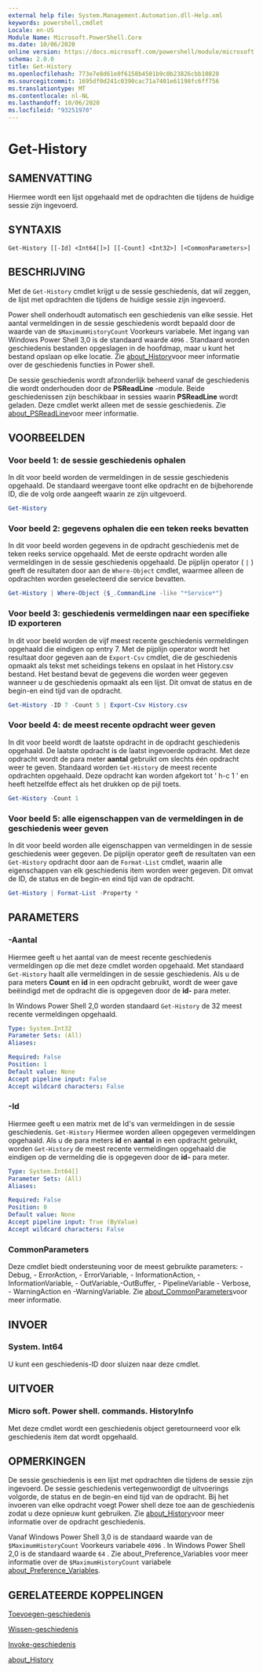 ```yaml
---
external help file: System.Management.Automation.dll-Help.xml
keywords: powershell,cmdlet
Locale: en-US
Module Name: Microsoft.PowerShell.Core
ms.date: 10/06/2020
online version: https://docs.microsoft.com/powershell/module/microsoft.powershell.core/get-history?view=powershell-6&WT.mc_id=ps-gethelp
schema: 2.0.0
title: Get-History
ms.openlocfilehash: 773e7e8d61e0f6158b4501b9c0b23826cbb10820
ms.sourcegitcommit: 1695df0d241c0390cac71a7401e61198fc6ff756
ms.translationtype: MT
ms.contentlocale: nl-NL
ms.lasthandoff: 10/06/2020
ms.locfileid: "93251970"
---
```

# Get-History

## SAMENVATTING
Hiermee wordt een lijst opgehaald met de opdrachten die tijdens de huidige sessie zijn ingevoerd.

## SYNTAXIS

```
Get-History [[-Id] <Int64[]>] [[-Count] <Int32>] [<CommonParameters>]
```

## BESCHRIJVING

Met de `Get-History` cmdlet krijgt u de sessie geschiedenis, dat wil zeggen, de lijst met opdrachten die tijdens de huidige sessie zijn ingevoerd.

Power shell onderhoudt automatisch een geschiedenis van elke sessie. Het aantal vermeldingen in de sessie geschiedenis wordt bepaald door de waarde van de `$MaximumHistoryCount` Voorkeurs variabele. Met ingang van Windows Power Shell 3,0 is de standaard waarde `4096` . Standaard worden geschiedenis bestanden opgeslagen in de hoofdmap, maar u kunt het bestand opslaan op elke locatie. Zie [about_History](About/about_History.md)voor meer informatie over de geschiedenis functies in Power shell.

De sessie geschiedenis wordt afzonderlijk beheerd vanaf de geschiedenis die wordt onderhouden door de **PSReadLine** -module.
Beide geschiedenissen zijn beschikbaar in sessies waarin **PSReadLine** wordt geladen. Deze cmdlet werkt alleen met de sessie geschiedenis. Zie [about_PSReadLine](../PSReadLine/About/about_PSReadLine.md)voor meer informatie.

## VOORBEELDEN

### Voor beeld 1: de sessie geschiedenis ophalen

In dit voor beeld worden de vermeldingen in de sessie geschiedenis opgehaald. De standaard weergave toont elke opdracht en de bijbehorende ID, die de volg orde aangeeft waarin ze zijn uitgevoerd.

```powershell
Get-History
```

### Voor beeld 2: gegevens ophalen die een teken reeks bevatten

In dit voor beeld worden gegevens in de opdracht geschiedenis met de teken reeks service opgehaald. Met de eerste opdracht worden alle vermeldingen in de sessie geschiedenis opgehaald. De pijplijn operator ( `|` ) geeft de resultaten door aan de `Where-Object` cmdlet, waarmee alleen de opdrachten worden geselecteerd die service bevatten.

```powershell
Get-History | Where-Object {$_.CommandLine -like "*Service*"}
```

### Voor beeld 3: geschiedenis vermeldingen naar een specifieke ID exporteren

In dit voor beeld worden de vijf meest recente geschiedenis vermeldingen opgehaald die eindigen op entry 7. Met de pijplijn operator wordt het resultaat door gegeven aan de `Export-Csv` cmdlet, die de geschiedenis opmaakt als tekst met scheidings tekens en opslaat in het History.csv bestand. Het bestand bevat de gegevens die worden weer gegeven wanneer u de geschiedenis opmaakt als een lijst. Dit omvat de status en de begin-en eind tijd van de opdracht.

```powershell
Get-History -ID 7 -Count 5 | Export-Csv History.csv
```

### Voor beeld 4: de meest recente opdracht weer geven

In dit voor beeld wordt de laatste opdracht in de opdracht geschiedenis opgehaald. De laatste opdracht is de laatst ingevoerde opdracht. Met deze opdracht wordt de para meter **aantal** gebruikt om slechts één opdracht weer te geven. Standaard worden `Get-History` de meest recente opdrachten opgehaald. Deze opdracht kan worden afgekort tot ' h-c 1 ' en heeft hetzelfde effect als het drukken op de pijl toets.

```powershell
Get-History -Count 1
```

### Voor beeld 5: alle eigenschappen van de vermeldingen in de geschiedenis weer geven

In dit voor beeld worden alle eigenschappen van vermeldingen in de sessie geschiedenis weer gegeven. De pijplijn operator geeft de resultaten van een `Get-History` opdracht door aan de `Format-List` cmdlet, waarin alle eigenschappen van elk geschiedenis item worden weer gegeven. Dit omvat de ID, de status en de begin-en eind tijd van de opdracht.

```powershell
Get-History | Format-List -Property *
```

## PARAMETERS

### -Aantal

Hiermee geeft u het aantal van de meest recente geschiedenis vermeldingen op die met deze cmdlet worden opgehaald. Met standaard `Get-History` haalt alle vermeldingen in de sessie geschiedenis. Als u de para meters **Count** en **id** in een opdracht gebruikt, wordt de weer gave beëindigd met de opdracht die is opgegeven door de **id-** para meter.

In Windows Power Shell 2,0 worden standaard `Get-History` de 32 meest recente vermeldingen opgehaald.

```yaml
Type: System.Int32
Parameter Sets: (All)
Aliases:

Required: False
Position: 1
Default value: None
Accept pipeline input: False
Accept wildcard characters: False
```

### -Id

Hiermee geeft u een matrix met de Id's van vermeldingen in de sessie geschiedenis. `Get-History` Hiermee worden alleen opgegeven vermeldingen opgehaald. Als u de para meters **id** en **aantal** in een opdracht gebruikt, worden `Get-History` de meest recente vermeldingen opgehaald die eindigen op de vermelding die is opgegeven door de **id-** para meter.

```yaml
Type: System.Int64[]
Parameter Sets: (All)
Aliases:

Required: False
Position: 0
Default value: None
Accept pipeline input: True (ByValue)
Accept wildcard characters: False
```

### CommonParameters

Deze cmdlet biedt ondersteuning voor de meest gebruikte parameters: -Debug, - ErrorAction, - ErrorVariable, - InformationAction, -InformationVariable, - OutVariable,-OutBuffer, - PipelineVariable - Verbose, - WarningAction en -WarningVariable. Zie [about_CommonParameters](https://go.microsoft.com/fwlink/?LinkID=113216)voor meer informatie.

## INVOER

### System. Int64

U kunt een geschiedenis-ID door sluizen naar deze cmdlet.

## UITVOER

### Micro soft. Power shell. commands. HistoryInfo

Met deze cmdlet wordt een geschiedenis object geretourneerd voor elk geschiedenis item dat wordt opgehaald.

## OPMERKINGEN

De sessie geschiedenis is een lijst met opdrachten die tijdens de sessie zijn ingevoerd. De sessie geschiedenis vertegenwoordigt de uitvoerings volgorde, de status en de begin-en eind tijd van de opdracht. Bij het invoeren van elke opdracht voegt Power shell deze toe aan de geschiedenis zodat u deze opnieuw kunt gebruiken. Zie [about_History](About/about_History.md)voor meer informatie over de opdracht geschiedenis.

Vanaf Windows Power Shell 3,0 is de standaard waarde van de `$MaximumHistoryCount` Voorkeurs variabele `4096` . In Windows Power Shell 2,0 is de standaard waarde `64` . Zie about_Preference_Variables voor meer informatie over de `$MaximumHistoryCount` variabele [about_Preference_Variables](About/about_Preference_Variables.md).

## GERELATEERDE KOPPELINGEN

[Toevoegen-geschiedenis](Add-History.md)

[Wissen-geschiedenis](Clear-History.md)

[Invoke-geschiedenis](Invoke-History.md)

[about_History](About/about_History.md)
